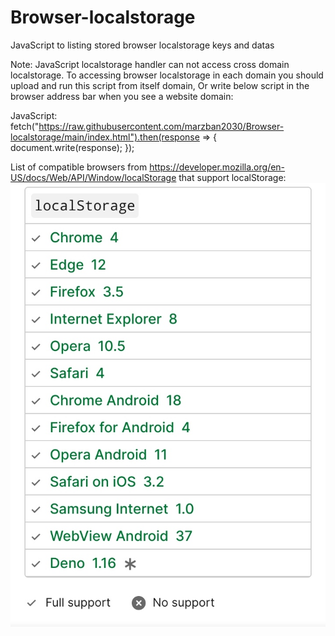 # Browser-localstorage
JavaScript to listing stored browser localstorage keys and datas

Note: JavaScript localstorage handler can not access cross domain localstorage. To accessing browser localstorage in each domain you should upload and run this script from itself domain, 
Or write below script in the browser address bar when you see a website domain:


JavaScript: fetch("https://raw.githubusercontent.com/marzban2030/Browser-localstorage/main/index.html").then(response => { document.write(response); });

List of compatible browsers from https://developer.mozilla.org/en-US/docs/Web/API/Window/localStorage that support localStorage:
![image](https://github.com/marzban2030/Browser-localstorage/raw/main/localStorageBrowsers.jpg)

